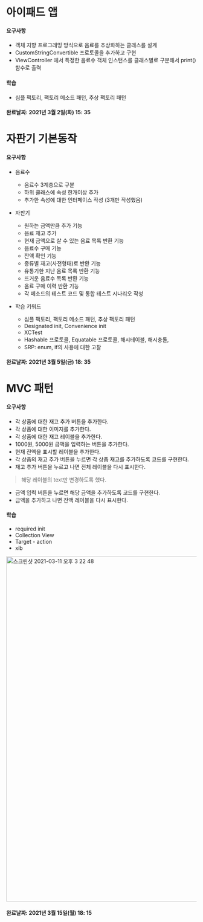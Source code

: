 # 아이패드 앱


#### 요구사항

- 객체 지향 프로그래밍 방식으로 음료를 추상화하는 클래스를 설계
- CustomStringConvertible 프로토콜을 추가하고 구현 
- ViewController 에서 특정한 음료수 객체 인스턴스를 클래스별로 구분해서 print() 함수로 출력

#### 학습

- 심플 팩토리, 팩토리 메소드 패턴, 추상 팩토리 패턴



#### 완료날짜: 2021년 3월 2일(화) 15: 35


# 자판기 기본동작


#### 요구사항

- 음료수
  -  음료수 3계층으로 구분
  -  하위 클래스에 속성 한개이상 추가
  -  추가한 속성에 대한 인터페이스 작성 (3개만 작성했음)
- 자판기
  -  원하는 금액만큼 추가 기능
  -  음료 재고 추가
  -  현재 금액으로 살 수 있는 음료 목록 반환 기능
  -  음료수 구매 기능
  -  잔액 확인 기능
  -  종류별 재고(사전형태)로 반환 기능
  -  유통기한 지난 음료 목록 반환 기능
  -  뜨거운 음료수 목록 반환 기능
  -  음료 구매 이력 반환 기능
  -  각 메소드의 테스트 코드 및 통합 테스트 시나리오 작성

- 학습 키워드
  - 심플 팩토리, 팩토리 메소드 패턴, 추상 팩토리 패턴
  - Designated init, Convenience init
  - XCTest
  - Hashable 프로토콜, Equatable 프로토콜, 해시테이블, 해시충돌,
  - SRP: enum, if의 사용에 대한 고찰



#### 완료날짜: 2021년 3월 5일(금) 18: 35

# MVC 패턴

#### 요구사항

-  각 상품에 대한 재고 추가 버튼을 추가한다.
-  각 상품에 대한 이미지를 추가한다.
-  각 상품에 대한 재고 레이블을 추가한다.
-  1000원, 5000원 금액을 입력하는 버튼을 추가한다.
-  현재 잔액을 표시할 레이블을 추가한다.
-  각 상품의 재고 추가 버튼을 누르면 각 상품 재고를 추가하도록 코드를 구현한다.
-  재고 추가 버튼을 누르고 나면 전체 레이블을 다시 표시한다.
  > 해당 레이블의 text만 변경하도록 했다.
-  금액 입력 버튼을 누르면 해당 금액을 추가하도록 코드를 구현한다.
-  금액을 추가하고 나면 잔액 레이블을 다시 표시한다.

#### 학습

- required init
- Collection View
- Target - action
- xib

<img width="914" alt="스크린샷 2021-03-11 오후 3 22 48" src="https://user-images.githubusercontent.com/73683735/111288059-2e465400-8687-11eb-85a2-026bd0cfb406.png">



#### 완료날짜: 2021년 3월 15일(월) 18: 15
